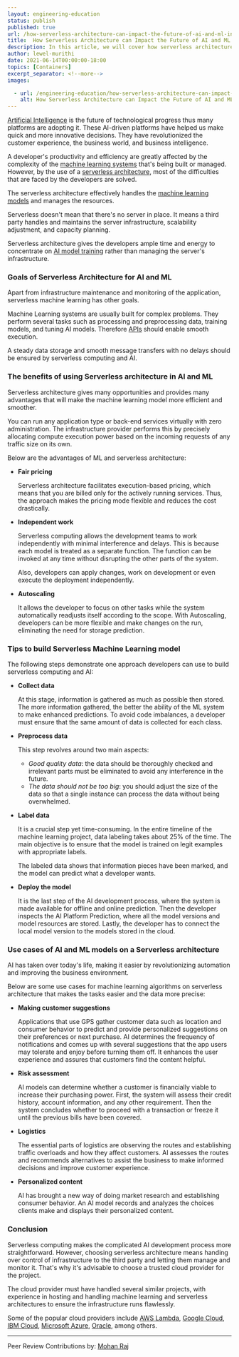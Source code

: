 ```yaml
---
layout: engineering-education
status: publish
published: true
url: /how-serverless-architecture-can-impact-the-future-of-ai-and-ml-industries/
title:  How Serverless Architecture can Impact the Future of AI and ML Industries
description: In this article, we will cover how serverless architecture will impact the future of the AI and ML industries.
author: lewel-murithi
date: 2021-06-14T00:00:00-18:00
topics: [Containers]
excerpt_separator: <!--more-->
images:

  - url: /engineering-education/how-serverless-architecture-can-impact-the-future-of-ai-and-ml-industries/hero.jpg
    alt: How Serverless Architecture can Impact the Future of AI and ML Industries Hero Image
---
```


[Artificial Intelligence](https://builtin.com/artificial-intelligence) is the future of technological progress thus many platforms are adopting it. These AI-driven platforms have helped us make quick and more innovative decisions. They have revolutionized the customer experience, the business world, and business intelligence.
<!--more-->

A developer's productivity and efficiency are greatly affected by the complexity of the [machine learning systems](https://www.sciencedirect.com/topics/computer-science/machine-learning-system) that's being built or managed. However, by the use of a [serverless architecture](https://martinfowler.com/articles/serverless.html), most of the difficulties that are faced by the developers are solved. 

The serverless architecture effectively handles the [machine learning models](https://developer.ibm.com/technologies/artificial-intelligence/articles/cc-models-machine-learning/) and manages the resources.

Serverless doesn't mean that there's no server in place. It means a third party handles and maintains the server infrastructure, scalability adjustment, and capacity planning.

Serverless architecture gives the developers ample time and energy to concentrate on [AI model training](https://insidebigdata.com/2018/10/08/ai-training-work/) rather than managing the server's infrastructure.

### Goals of Serverless Architecture for AI and ML
Apart from infrastructure maintenance and monitoring of the application, serverless machine learning has other goals.

Machine Learning systems are usually built for complex problems. They perform several tasks such as processing and preprocessing data, training models, and tuning AI models. Therefore [APIs](https://www.mulesoft.com/resources/api/what-is-an-api) should enable smooth execution.

A steady data storage and smooth message transfers with no delays should be ensured by serverless computing and AI.

### The benefits of using Serverless architecture in AI and ML
Serverless architecture gives many opportunities and provides many advantages that will make the machine learning model more efficient and smoother.

You can run any application type or back-end services virtually with zero administration. The infrastructure provider performs this by precisely allocating compute execution power based on the incoming requests of any traffic size on its own.

Below are the advantages of ML and serverless architecture:

- **Fair pricing**

  Serverless architecture facilitates execution-based pricing, which means that you are billed only for the actively running services. Thus, the approach makes the pricing mode flexible and reduces the cost drastically.

- **Independent work**

  Serverless computing allows the development teams to work independently with minimal interference and delays. This is because each model is treated as a separate function. The function can be invoked at any time without disrupting the other parts of the system.

  Also, developers can apply changes, work on development or even execute the deployment independently.

- **Autoscaling**

  It allows the developer to focus on other tasks while the system automatically readjusts itself according to the scope. With Autoscaling, developers can be more flexible and make changes on the run, eliminating the need for storage prediction.

### Tips to build Serverless Machine Learning model

The following steps demonstrate one approach developers can use to build serverless computing and AI:

- **Collect data**

  At this stage, information is gathered as much as possible then stored. The more information gathered, the better the ability of the ML system to make enhanced predictions. To avoid code imbalances, a developer must ensure that the same amount of data is collected for each class.

- **Preprocess data**

  This step revolves around two main aspects:

  - *Good quality data*: the data should be thoroughly checked and irrelevant parts must be eliminated to avoid any interference in the future.
  - *The data should not be too big*: you should adjust the size of the data so that a single instance can process the data without being overwhelmed.

- **Label data**

  It is a crucial step yet time-consuming. In the entire timeline of the machine learning project, data labeling takes about 25% of the time. The main objective is to ensure that the model is trained on legit examples with appropriate labels.

  The labeled data shows that information pieces have been marked, and the model can predict what a developer wants.

- **Deploy the model**

  It is the last step of the AI development process, where the system is made available for offline and online prediction. Then the developer inspects the AI Platform Prediction, where all the model versions and model resources are stored. Lastly, the developer has to connect the local model version to the models stored in the cloud.

### Use cases of AI and ML models on a Serverless architecture
AI has taken over today's life, making it easier by revolutionizing automation and improving the business environment.

Below are some use cases for machine learning algorithms on serverless architecture that makes the tasks easier and the data more precise:

- **Making customer suggestions**

  Applications that use GPS gather customer data such as location and consumer behavior to predict and provide personalized suggestions on their preferences or next purchase. AI determines the frequency of notifications and comes up with several suggestions that the app users may tolerate and enjoy before turning them off. It enhances the user experience and assures that customers find the content helpful.

- **Risk assessment**

  AI models can determine whether a customer is financially viable to increase their purchasing power. First, the system will assess their credit history, account information, and any other requirement. Then the system concludes whether to proceed with a transaction or freeze it until the previous bills have been covered.

- **Logistics**

  The essential parts of logistics are observing the routes and establishing traffic overloads and how they affect customers. AI assesses the routes and recommends alternatives to assist the business to make informed decisions and improve customer experience.

- **Personalized content**

  AI has brought a new way of doing market research and establishing consumer behavior. An AI model records and analyzes the choices clients make and displays their personalized content.

### Conclusion
Serverless computing makes the complicated AI development process more straightforward. However, choosing serverless architecture means handing over control of infrastructure to the third party and letting them manage and monitor it. That's why it's advisable to choose a trusted cloud provider for the project.

The cloud provider must have handled several similar projects, with experience in hosting and handling machine learning and serverless architectures to ensure the infrastructure runs flawlessly.

Some of the popular cloud providers include [AWS Lambda](https://aws.amazon.com/lambda/), [Google Cloud](https://cloud.google.com/functions/), [IBM Cloud](https://www.ibm.com/cloud), [Microsoft Azure](https://azure.microsoft.com/en-us/), [Oracle](https://www.oracle.com/cloud/), among others.

---
Peer Review Contributions by: [Mohan Raj](/engineering-education/authors/mohan-raj/)
